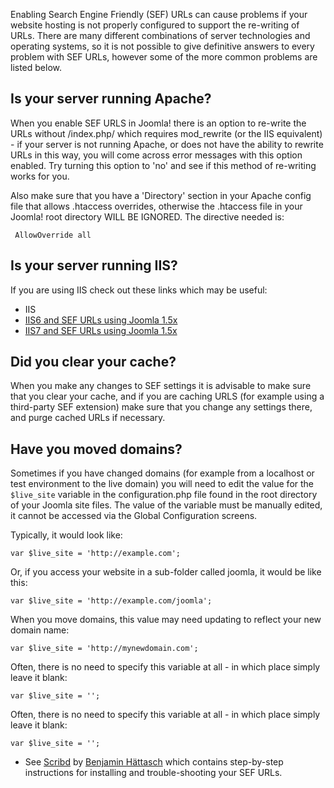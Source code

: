 <!-- Filename: Common_problems_when_enabling_Search_Engine_Friendly_(SEF)_URLs / Display title: Common problems when enabling Search Engine Friendly (SEF) URLs -->

Enabling Search Engine Friendly (SEF) URLs can cause problems if your
website hosting is not properly configured to support the re-writing of
URLs. There are many different combinations of server technologies and
operating systems, so it is not possible to give definitive answers to
every problem with SEF URLs, however some of the more common problems
are listed below.

## Is your server running Apache?

When you enable SEF URLS in Joomla! there is an option to re-write the
URLs without /index.php/ which requires mod_rewrite (or the IIS
equivalent) - if your server is not running Apache, or does not have the
ability to rewrite URLs in this way, you will come across error messages
with this option enabled. Try turning this option to 'no' and see if
this method of re-writing works for you.

Also make sure that you have a 'Directory' section in your Apache config
file that allows .htaccess overrides, otherwise the .htaccess file in
your Joomla! root directory WILL BE IGNORED. The directive needed is:

     AllowOverride all

## Is your server running IIS?

If you are using IIS check out these links which may be useful:

- IIS
- <a href="https://docs.joomla.org/IIS6_and_SEF_URLs_using_Joomla_1.5x"
  class="mw-redirect" title="IIS6 and SEF URLs using Joomla 1.5x">IIS6 and
  SEF URLs using Joomla 1.5x</a>
- <a href="https://docs.joomla.org/IIS7_and_SEF_URLs_using_Joomla_1.5x"
  class="mw-redirect" title="IIS7 and SEF URLs using Joomla 1.5x">IIS7 and
  SEF URLs using Joomla 1.5x</a>

## Did you clear your cache?

When you make any changes to SEF settings it is advisable to make sure
that you clear your cache, and if you are caching URLS (for example
using a third-party SEF extension) make sure that you change any
settings there, and purge cached URLs if necessary.

## Have you moved domains?

Sometimes if you have changed domains (for example from a localhost or
test environment to the live domain) you will need to edit the value for
the `$live_site` variable in the configuration.php file found in the
root directory of your Joomla site files. The value of the variable must
be manually edited, it cannot be accessed via the Global Configuration
screens.

Typically, it would look like:

    var $live_site = 'http://example.com';

Or, if you access your website in a sub-folder called joomla, it would
be like this:

    var $live_site = 'http://example.com/joomla';

When you move domains, this value may need updating to reflect your new
domain name:

    var $live_site = 'http://mynewdomain.com';

Often, there is no need to specify this variable at all - in which place
simply leave it blank:

    var $live_site = '';

Often, there is no need to specify this variable at all - in which place
simply leave it blank:

    var $live_site = '';

- See <a
  href="http://www.scribd.com/doc/2300167/Joomla-v-15-Configure-and-troubleshoot-SEF-URLs"
  class="external text" target="_blank"
  rel="nofollow noreferrer noopener">Scribd</a> by
  <a href="https://docs.joomla.org/GHOP_students/Benjamin_H%C3%A4ttasch"
  class="mw-redirect" title="GHOP students/Benjamin Hättasch">Benjamin
  Hättasch</a> which contains step-by-step instructions for installing
  and trouble-shooting your SEF URLs.
